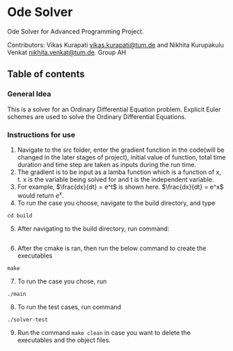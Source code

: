 # Ode Solver

Ode Solver for Advanced Programming Project.

Contributors: Vikas Kurapati <vikas.kurapati@tum.de> and Nikhita Kurupakulu Venkat <nikhita.venkat@tum.de>. Group AH
 
 ## Table of contents

 ### General Idea
 This is a solver for an Ordinary Differential Equation problem. Explicit Euler schemes are used to solve the Ordinary Differential Equations. 

 ### Instructions for use
 1. Navigate to the src folder, enter the gradient function in the code(will be changed in the later stages of project), initial value of function, total time duration and time step are taken as inputs during the run time.
 2. The gradient is to be input as a lamba function which is a function of x, t. x is the variable being solved for and t is the independent variable.
 3. For example, $`\frac{dx}{dt} = e^t`$ is shown here. $`\frac{dx}{dt} = e^x`$ would return $`e^x`$.
 4. To run the case you choose, navigate to the build directory, and type
```
cd build
```
 5. After navigating to the build directory, run command: 
```cmake ../src/
```
 6. After the cmake is ran,  then run the below command to create the executables 
```
make
``` 
 7. To run the case you chose, run 
```
./main
```
 8. To run the test cases, run command 
```
./solver-test
```

 9. Run the command `make clean` in case you want to delete the executables and the object files.
